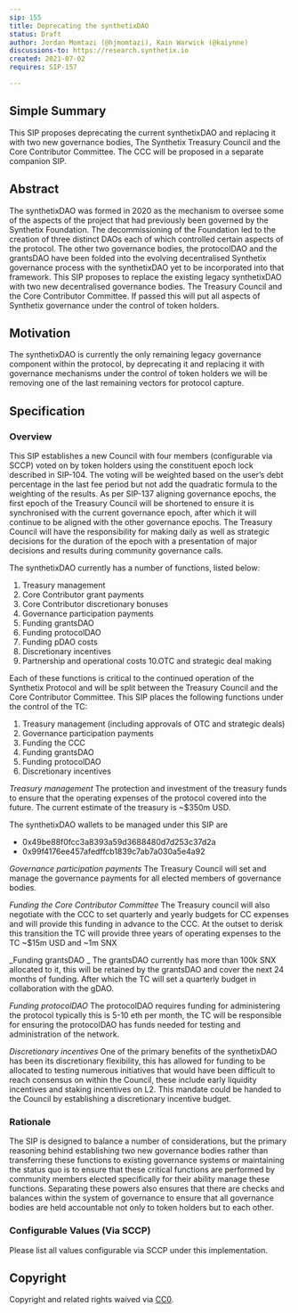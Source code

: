 ```yaml
---
sip: 155
title: Deprecating the synthetixDAO
status: Draft
author: Jordan Momtazi (@hjmomtazi), Kain Warwick (@kaiynne)
discussions-to: https://research.synthetix.io
created: 2021-07-02
requires: SIP-157

---
```


## Simple Summary
<!--"If you can't explain it simply, you don't understand it well enough." Simply describe the outcome the proposed changes intends to achieve. This should be non-technical and accessible to a casual community member.-->
This SIP proposes deprecating the current synthetixDAO and replacing it with two new governance bodies, The Synthetix Treasury Council and the Core Contributor Committee. The CCC will be proposed in a separate companion SIP.

## Abstract
<!--A short (~200 word) description of the proposed change, the abstract should clearly describe the proposed change. This is what *will* be done if the SIP is implemented, not *why* it should be done or *how* it will be done. If the SIP proposes deploying a new contract, write, "We propose to deploy a new contract that will do x".-->

The synthetixDAO was formed in 2020 as the mechanism to oversee some of the aspects of the project that had previously been governed by the Synthetix Foundation. The decommissioning of the Foundation led to the creation of three distinct DAOs each of which controlled certain aspects of the protocol. The other two governance bodies, the protocolDAO and the grantsDAO have been folded into the evolving decentralised Synthetix governance process with the synthetixDAO yet to be incorporated into that framework. This SIP proposes to replace the existing legacy synthetixDAO with two new decentralised governance bodies. The Treasury Council and the Core Contributor Committee. If passed this will put all aspects of Synthetix governance under the control of token holders.

## Motivation
<!--This is the problem statement. This is the *why* of the SIP. It should clearly explain *why* the current state of the protocol is inadequate.  It is critical that you explain *why* the change is needed, if the SIP proposes changing how something is calculated, you must address *why* the current calculation is inaccurate or wrong. This is not the place to describe how the SIP will address the issue!-->

The synthetixDAO is currently the only remaining legacy governance component within the protocol, by deprecating it and replacing it with governance mechanisms under the control of token holders we will be removing one of the last remaining vectors for protocol capture.


## Specification
<!--The specification should describe the syntax and semantics of any new feature, there are five sections
1. Overview
2. Rationale
3. Technical Specification
4. Test Cases
5. Configurable Values
-->

### Overview
<!--This is a high-level overview of *how* the SIP will solve the problem. The overview should clearly describe how the new feature will be implemented.-->
This SIP establishes a new Council with four members (configurable via SCCP) voted on by token holders using the constituent epoch lock described in SIP-104. The voting will be weighted based on the user’s debt percentage in the last fee period but not add the quadratic formula to the weighting of the results. As per SIP-137 aligning governance epochs, the first epoch of the Treasury Council will be shortened to ensure it is synchronised with the current governance epoch, after which it will continue to be aligned with the other governance epochs.  The Treasury Council will have the responsibility for making daily as well as strategic decisions for the duration of the epoch with a presentation of major decisions and results during community governance calls.    

The synthetixDAO currently has a number of functions, listed below:

1. Treasury management
2. Core Contributor grant payments
3. Core Contributor discretionary bonuses
4. Governance participation payments
5. Funding grantsDAO 
6. Funding protocolDAO
7. Funding pDAO costs
8. Discretionary incentives
9. Partnership and operational costs
10.OTC and strategic deal making 

Each of these functions is critical to the continued operation of the Synthetix Protocol and will be split between the Treasury Council and the Core Contributor Committee. This SIP places the following functions under the control of the TC:

1. Treasury management (including approvals of OTC and strategic deals)   
2. Governance participation payments
3. Funding the CCC
4. Funding grantsDAO 
5. Funding protocolDAO
6. Discretionary incentives

_Treasury management_
The protection and investment of the treasury funds to ensure that the operating expenses of the protocol covered into the future. The current estimate of the treasury is ~$350m USD.

The synthetixDAO wallets to be managed under this SIP are 
* 0x49be88f0fcc3a8393a59d3688480d7d253c37d2a
* 0x99f4176ee457afedffcb1839c7ab7a030a5e4a92

_Governance participation payments_
The Treasury Council will set and manage the governance payments for all elected members of governance bodies.

_Funding the Core Contributor Committee_
The Treasury council will also negotiate with the CCC to set quarterly and yearly budgets for CC expenses and will provide this funding in advance to the CCC. At the outset to derisk this transition the TC will provide three years of operating expenses to the TC ~$15m USD and ~1m SNX 

_Funding grantsDAO _
The grantsDAO currently has more than 100k SNX allocated to it, this will be retained by the grantsDAO and cover the next 24 months of funding. After which the TC will set a quarterly budget in collaboration with the gDAO.

_Funding protocolDAO_
The protocolDAO requires funding for administering the protocol typically this is 5-10 eth per month, the TC will be responsible for ensuring the protocolDAO has funds needed for testing and administration of the network.

_Discretionary incentives_
One of the primary benefits of the synthetixDAO has been its discretionary flexibility, this has allowed for funding to be allocated to testing numerous initiatives that would have been difficult to reach consensus on within the Council, these include early liquidity incentives and staking incentives on L2. This mandate could be handed to the Council by establishing a discretionary incentive budget.


### Rationale
<!--This is where you explain the reasoning behind how you propose to solve the problem. Why did you propose to implement the change in this way, what were the considerations and trade-offs? The rationale fleshes out what motivated the design and why particular design decisions were made. It should describe alternate designs that were considered and related work. The rationale may also provide evidence of consensus within the community, and should discuss important objections or concerns raised during discussion.-->
The SIP is designed to balance a number of considerations, but the primary reasoning behind establishing two new governance bodies rather than transferring these functions to existing governance systems or maintaining the status quo is to ensure that these critical functions are performed by community members elected specifically for their ability manage these functions. Separating these powers also ensures that there are checks and balances within the system of governance to ensure that all governance bodies are held accountable not only to token holders but to each other.


### Configurable Values (Via SCCP)
<!--Please list all values configurable via SCCP under this implementation.-->
Please list all values configurable via SCCP under this implementation.

## Copyright
Copyright and related rights waived via [CC0](https://creativecommons.org/publicdomain/zero/1.0/).

